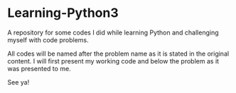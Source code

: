 # Learning-Python3
A repository for some codes I did while learning Python and challenging myself with code problems.

All codes will be named after the problem name as it is stated in the original content.
I will first present my working code and below the problem as it was presented to me.

See ya!
